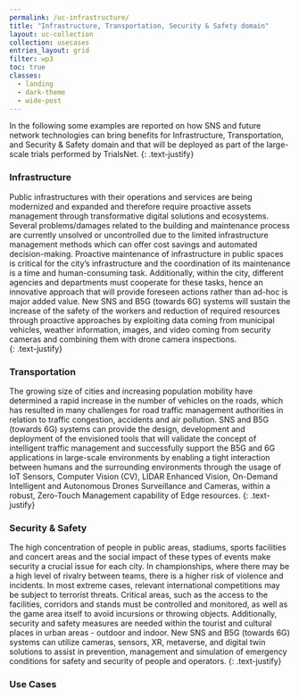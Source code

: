 ```yaml
---
permalink: /uc-infrastructure/
title: "Infrastructure, Transportation, Security & Safety domain"
layout: uc-collection
collection: usecases
entries_layout: grid
filter: wp3
toc: true
classes:
  - landing
  - dark-theme
  - wide-post
---
```

In the following some examples are reported on how SNS and future network technologies can bring benefits for Infrastructure, Transportation, and Security & Safety domain and that will be deployed as part of the large-scale trials performed by TrialsNet. 
{: .text-justify}

### Infrastructure 

Public infrastructures with their operations and services are being modernized and expanded and therefore require proactive assets management through transformative digital solutions and ecosystems. Several problems/damages related to the building and maintenance process are currently unsolved or uncontrolled due to the limited infrastructure management methods which can offer cost savings and automated decision-making. Proactive maintenance of infrastructure in public spaces is critical for the city’s infrastructure and the coordination of its maintenance is a time and human-consuming task. Additionally, within the city, different agencies and departments must cooperate for these tasks, hence an innovative approach that will provide foreseen actions rather than ad-hoc is major added value. New SNS and B5G (towards 6G) systems will sustain the increase of the safety of the workers and reduction of required resources through proactive approaches by exploiting data coming from municipal vehicles, weather information, images, and video coming from security cameras and combining them with drone camera inspections.  
{: .text-justify}

### Transportation 

The growing size of cities and increasing population mobility have determined a rapid increase in the number of vehicles on the roads, which has resulted in many challenges for road traffic management authorities in relation to traffic congestion, accidents and air pollution. SNS and B5G (towards 6G) systems can provide the design, development and deployment of the envisioned tools that will validate the concept of intelligent traffic management and successfully support the B5G and 6G applications in large-scale environments by enabling a tight interaction between humans and the surrounding environments through the usage of IoT Sensors, Computer Vision (CV), LIDAR Enhanced Vision, On-Demand Intelligent and Autonomous Drones Surveillance and Cameras, within a robust, Zero-Touch Management capability of Edge resources. 
{: .text-justify}

### Security & Safety 

The high concentration of people in public areas, stadiums, sports facilities and concert areas and the social impact of these types of events make security a crucial issue for each city. In championships, where there may be a high level of rivalry between teams, there is a higher risk of violence and incidents. In most extreme cases, relevant international competitions may be subject to terrorist threats. Critical areas, such as the access to the facilities, corridors and stands must be controlled and monitored, as well as the game area itself to avoid incursions or throwing objects. Additionally, security and safety measures are needed within the tourist and cultural places in urban areas - outdoor and indoor. New SNS and B5G (towards 6G) systems can utilize cameras, sensors, XR, metaverse, and digital twin solutions to assist in prevention, management and simulation of emergency conditions for safety and security of people and operators. 
{: .text-justify}

### Use Cases 

